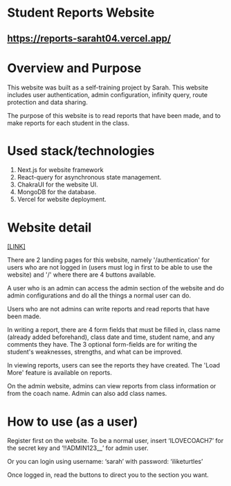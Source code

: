 
# Student Reports Website


## https://reports-saraht04.vercel.app/


# Overview and Purpose

This website was built as a self-training project by Sarah. This website includes user authentication, admin configuration, infinity query, route protection and data sharing.

The purpose of this website is to read reports that have been made, and to make reports for each student in the class.


# Used stack/technologies

1. Next.js for website framework
2. React-query for asynchronous state management.
3. ChakraUI for the website UI.
4. MongoDB for the database.
5. Vercel for website deployment.


# Website detail

[[LINK]](https://reports-saraht04.vercel.app/)

There are 2 landing pages for this website, namely '/authentication' for users who are not logged in (users must log in first to be able to use the website) and '/' where there are 4 buttons available.

A user who is an admin can access the admin section of the website and do admin configurations and do all the things a normal user can do.

Users who are not admins can write reports and read reports that have been made.

In writing a report, there are 4 form fields that must be filled in, class name (already added beforehand), class date and time, student name, and any comments they have. The 3 optional form-fields are for writing the student's weaknesses, strengths, and what can be improved.

In viewing reports, users can see the reports they have created. The 'Load More' feature is available on reports.

On the admin website, admins can view reports from class information or from the coach name. Admin can also add class names.

# How to use (as a user)

Register first on the website. To be a normal user, insert ‘ILOVECOACH7’ for the secret key and ‘!!ADMIN123__’ for admin user.

Or you can login using username: ‘sarah’ with password: ‘iliketurtles’

Once logged in, read the buttons to direct you to the section you want.

